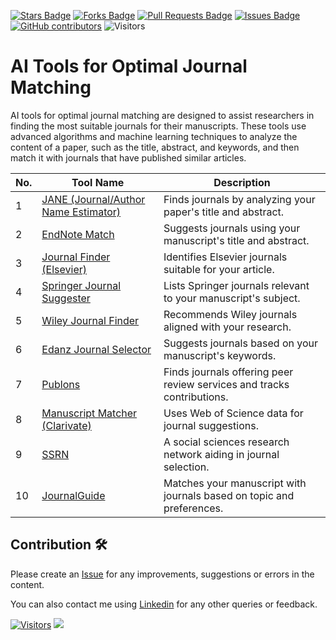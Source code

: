 <a href="https://github.com/drshahizan/SLR-FC/stargazers"><img src="https://img.shields.io/github/stars/drshahizan/SLR-FC" alt="Stars Badge"/></a>
<a href="https://github.com/drshahizan/SLR-FC/network/members"><img src="https://img.shields.io/github/forks/drshahizan/SLR-FC" alt="Forks Badge"/></a>
<a href="https://github.com/drshahizan/SLR-FC"><img src="https://img.shields.io/github/issues-pr/drshahizan/SLR-FC" alt="Pull Requests Badge"/></a>
<a href="https://github.com/drshahizan/SLR-FC/issues"><img src="https://img.shields.io/github/issues/drshahizan/SLR-FC" alt="Issues Badge"/></a>
<a href="https://github.com/drshahizan/SLR-FC/graphs/contributors"><img alt="GitHub contributors" src="https://img.shields.io/github/contributors/drshahizan/SLR-FC?color=2b9348"></a>
![Visitors](https://api.visitorbadge.io/api/visitors?path=https%3A%2F%2Fgithub.com%2Fdrshahizan%2FSLR-FC&labelColor=%23d9e3f0&countColor=%23697689&style=flat)

# AI Tools for Optimal Journal Matching

AI tools for optimal journal matching are designed to assist researchers in finding the most suitable journals for their manuscripts. These tools use advanced algorithms and machine learning techniques to analyze the content of a paper, such as the title, abstract, and keywords, and then match it with journals that have published similar articles.

| No. | Tool Name | Description |
| --- | --------- | ----------- |
| 1 | [JANE (Journal/Author Name Estimator)](https://jane.biosemantics.org/) | Finds journals by analyzing your paper's title and abstract. |
| 2 | [EndNote Match](https://support.clarivate.com/Endnote/s/article/EndNote-Manuscript-Matcher?language=en_US) | Suggests journals using your manuscript's title and abstract. |
| 3 | [Journal Finder (Elsevier)](https://journalfinder.elsevier.com/) | Identifies Elsevier journals suitable for your article. |
| 4 | [Springer Journal Suggester](https://journalsuggester.springer.com/) | Lists Springer journals relevant to your manuscript's subject. |
| 5 | [Wiley Journal Finder](https://journalfinder.wiley.com/search?type=match) | Recommends Wiley journals aligned with your research. |
| 6 | [Edanz Journal Selector](https://www.edanz.com/journal-selector) | Suggests journals based on your manuscript's keywords. |
| 7 | [Publons](https://publons.com/) | Finds journals offering peer review services and tracks contributions. |
| 8 | [Manuscript Matcher (Clarivate)](https://mjl.clarivate.com/manuscript-matcher) | Uses Web of Science data for journal suggestions. |
| 9 | [SSRN](https://www.ssrn.com/index.cfm/en/) | A social sciences research network aiding in journal selection. |
| 10 | [JournalGuide](https://www.journalguide.com/) | Matches your manuscript with journals based on topic and preferences. |

## Contribution 🛠️
Please create an [Issue](https://github.com/drshahizan/SLR-FC/issues) for any improvements, suggestions or errors in the content.

You can also contact me using [Linkedin](https://www.linkedin.com/in/drshahizan/) for any other queries or feedback.

[![Visitors](https://api.visitorbadge.io/api/visitors?path=https%3A%2F%2Fgithub.com%2Fdrshahizan&labelColor=%23697689&countColor=%23555555&style=plastic)](https://visitorbadge.io/status?path=https%3A%2F%2Fgithub.com%2Fdrshahizan)
![](https://hit.yhype.me/github/profile?user_id=81284918)




